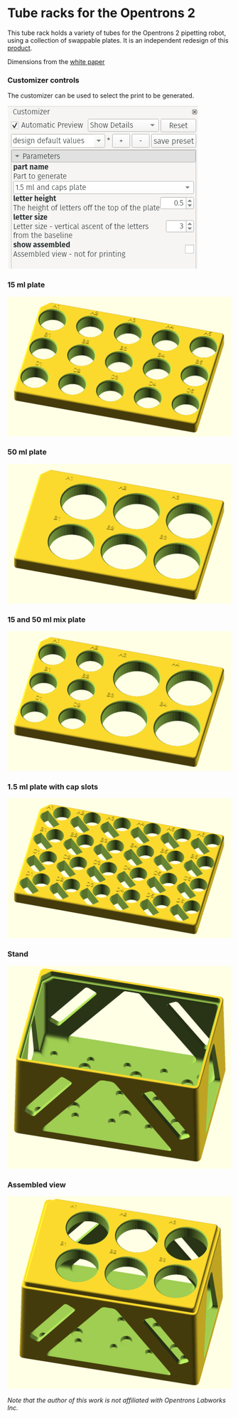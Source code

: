 # Tube racks for the Opentrons 2

This tube rack holds a variety of tubes for the Opentrons 2 pipetting robot, using a collection of swappable plates.
It is an independent redesign of this [product](https://shop.opentrons.com/4-in-1-tube-rack-set/).

Dimensions from the [white paper](https://opentrons-landing-img.s3.amazonaws.com/labware/Opentrons_Tube_Rack_White_Paper.pdf)

### Customizer controls

The customizer can be used to select the print to be generated.

![customizer parameters](customizer_parameters.png)

### 15 ml plate
![15 ml plate](15%20ml%20plate.png)

### 50 ml plate
![50 ml plate](50%20ml%20plate.png)

### 15 and 50 ml mix plate
![15 and 50 ml plate](15%20and%2050%20ml%20plate.png)

### 1.5 ml plate with cap slots
![1.5 ml plate](1.5%20ml%20plate.png)

### Stand
![stand](stand.png)

### Assembled view
![assembled](assembled.png)


_Note that the author of this work is not affiliated with Opentrons Labworks Inc._
